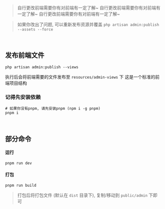
> 自行更改前端需要你有对前端有一定了解~ 
> 自行更改前端需要你有对前端有一定了解~ 
> 自行更改前端需要你有对前端有一定了解~



> 如果你改出了问题, 可以重新发布资源并覆盖 
> `php artisan admin:publish --assets --force`

<br>

## 发布前端文件

```shell
php artisan admin:publish --views
```

执行后会将前端需要的文件发布至 `resources/admin-views` 下
这是一个标准的前端项目结构

### 记得先安装依赖

```shell
# 如果你没有pnpm, 请先安装pnpm (npm i -g pnpm)
pnpm i
```

<br>

## 部分命令


#### 运行

```shell
pnpm run dev
```

#### 打包

```shell
pnpm run build
```


> 打包后将打包文件 (默认在 `dist` 目录下), 复制/移动到 `public/admin` 下即可
